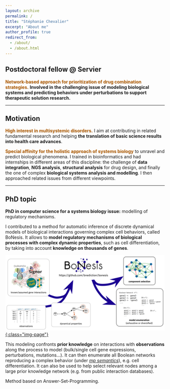 ```yaml
---
layout: archive
permalink: /
title: "Stéphanie Chevalier"
excerpt: "About me"
author_profile: true
redirect_from:
  - /about/
  - /about.html
---
```

## Postdoctoral fellow @ Servier

<span style="color: #b45f06; font-weight: bold; text-shadow: 1px 1px 0px rgba(0,0,0,0.15);">Network-based approach for prioritization of drug combination strategies.</span> **Involved in the challenging issue of modeling biological systems and predicting behaviors under perturbations to support therapeutic solution research.**

<hr class="hr_gradient" />

## Motivation

<span style="color: #b45f06; font-weight: bold; text-shadow: 1px 1px 0px rgba(0,0,0,0.15);">High interest in multisystemic disorders.</span> I aim at contributing in related fundamental research and helping **the translation of basic science results into health care advances**.

<span style="color: #b45f06; font-weight: bold; text-shadow: 1px 1px 0px rgba(0,0,0,0.15);">Special affinity for the holistic approach of systems biology</span> to unravel and predict biological phenomena.
I trained in bioinformatics and had internships in different areas of this discipline: the challenge of **data integration**, **NGS analysis**, **structural analysis** for drug design, and finally the one of complex **biological systems analysis and modelling**. I then approached related issues from different viewpoints.  

<hr class="hr_gradient" />

## PhD topic

**PhD in computer science for a systems biology issue:** <important>modelling of regulatory mechanisms</important>.

I contributed to <important>a method for automatic inference of discrete dynamical models of biological interactions</important> governing complex cell behaviors, called <important>BoNesis</important>.
It allows to **model regulatory mechanisms of biological processes with complex dynamic properties**, such as cell differentiation, by taking into account **knowledge on thousands of genes**.

[![BoNesis-principle](../images/bonesis_principle.png){:class="img-page"}](https://github.com/bnediction/bonesis)

This modeling confronts **prior knowledge** on interactions with **observations** along the process to model (bulk/single cell gene expressions, perturbations, mutations...). It can then <important>enumerate all Boolean networks reproducing a complex behavior</important> (under _[mp semantics](https://hal.archives-ouvertes.fr/hal-01864693v2/document)_), e.g. cell differentiation. It can also be used to help <important>select relevant nodes among a large prior knowledge network</important> (e.g. from public interaction databases).

Method based on Answer-Set-Programming.
